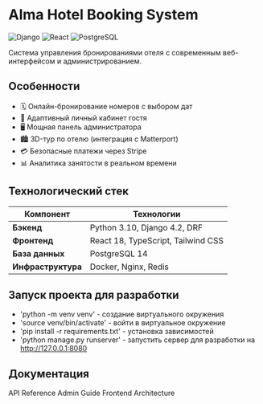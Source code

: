 # Alma Hotel Booking System

![Django](https://img.shields.io/badge/Django-092E20?logo=django&logoColor=white)
![React](https://img.shields.io/badge/React-20232A?logo=react&logoColor=61DAFB)
![PostgreSQL](https://img.shields.io/badge/PostgreSQL-316192?logo=postgresql&logoColor=white)

Система управления бронированиями отеля с современным веб-интерфейсом и администрированием.


## Особенности

- 🗓️ Онлайн-бронирование номеров с выбором дат
- 📱 Адаптивный личный кабинет гостя
- 🖥️ Мощная панель администратора
- 🏙️ 3D-тур по отелю (интеграция с Matterport)
- 💳 Безопасные платежи через Stripe
- 📊 Аналитика занятости в реальном времени


## Технологический стек

| Компонент       | Технологии                          |
|-----------------|-------------------------------------|
| **Бэкенд**      | Python 3.10, Django 4.2, DRF       |
| **Фронтенд**    | React 18, TypeScript, Tailwind CSS  |
| **База данных** | PostgreSQL 14                       |
| **Инфраструктура** | Docker, Nginx, Redis              |


## Запуск проекта для разработки

- 'python -m venv venv' - создание виртуального окружения
- 'source venv/bin/activate' - войти в виртуальное окружение
- 'pip install -r requirements.txt' - установка зависимостей
- 'python manage.py runserver' - запустить сервер для разработки на http://127.0.0.1:8080

## Документация

API Reference
Admin Guide
Frontend Architecture